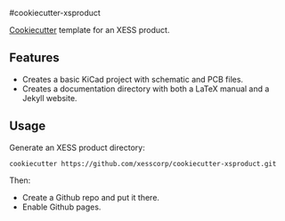 #cookiecutter-xsproduct

[Cookiecutter](https://github.com/audreyr/cookiecutter) template for an XESS product.

## Features

* Creates a basic KiCad project with schematic and PCB files.
* Creates a documentation directory with both a LaTeX manual and a Jekyll website.


## Usage

Generate an XESS product directory:

    cookiecutter https://github.com/xesscorp/cookiecutter-xsproduct.git

Then:

* Create a Github repo and put it there.
* Enable Github pages.
